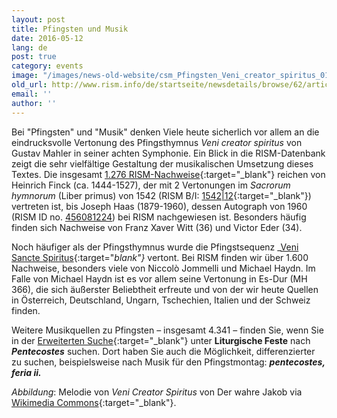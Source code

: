 ```yaml
---
layout: post
title: Pfingsten und Musik
date: 2016-05-12
lang: de
post: true
category: events
image: "/images/news-old-website/csm_Pfingsten_Veni_creator_spiritus_01b6041324.jpg"
old_url: http://www.rism.info/de/startseite/newsdetails/browse/62/article/64/pentecost-and-music.html
email: ''
author: ''
---
```



Bei "Pfingsten" und "Musik" denken Viele heute sicherlich vor allem an die eindrucksvolle Vertonung des Pfingsthymnus _Veni creator spiritus_ von Gustav Mahler in seiner achten Symphonie. Ein Blick in die RISM-Datenbank zeigt die sehr vielfältige Gestaltung der musikalischen Umsetzung dieses Textes. Die insgesamt [1.276 RISM-Nachweise](https://opac.rism.info/search?View=rism&title=Veni+creator+spiritus){:target="_blank"} reichen von Heinrich Finck (ca. 1444-1527), der mit 2 Vertonungen im _Sacrorum hymnorum_ (Liber primus) von 1542 (RISM B/I: [1542|12](https://opac.rism.info/search?id=00000993104330){:target="_blank"}) vertreten ist, bis Joseph Haas (1879-1960), dessen Autograph von 1960 (RISM ID no. [456081224](https://opac.rism.info/search?id=456081224)) bei RISM nachgewiesen ist. Besonders häufig finden sich Nachweise von Franz Xaver Witt (36) und Victor Eder (34).

Noch häufiger als der Pfingsthymnus wurde die Pfingstsequenz _[Veni Sancte Spiritus](https://opac.rism.info/search?View=rism&title=Veni+sancte+spiritus){:target="_blank"}_ vertont. Bei RISM finden wir über 1.600 Nachweise, besonders viele von Niccolò Jommelli und Michael Haydn. Im Falle von Michael Haydn ist es vor allem seine Vertonung in Es-Dur (MH 366), die sich äußerster Beliebtheit erfreute und von der wir heute Quellen in Österreich, Deutschland, Ungarn, Tschechien, Italien und der Schweiz finden.

Weitere Musikquellen zu Pfingsten – insgesamt 4.341 – finden Sie, wenn Sie in der [Erweiterten Suche](https://opac.rism.info/metaopac/start.do?View=rism&SearchType=2&Language=en){:target="_blank"} unter **Liturgische Feste** nach **_Pentecostes_** suchen. Dort haben Sie auch die Möglichkeit, differenzierter zu suchen, beispielsweise nach Musik für den Pfingstmontag: **_pentecostes, feria ii._**

_Abbildung_: Melodie von _Veni Creator Spiritus_ von Der wahre Jakob via [Wikimedia Commons](https://commons.wikimedia.org/wiki/File:Veni_creator_spiritus.jpg){:target="_blank"}.





<script type="text/javascript">var switchTo5x=true;</script><script type="text/javascript" src="http://w.sharethis.com/button/buttons.js"></script><script type="text/javascript">stLight.options({publisher: "9b601438-1ce1-49d8-bfd7-9cff5df54c17", doNotHash: false, doNotCopy: false, hashAddressBar: false});</script>